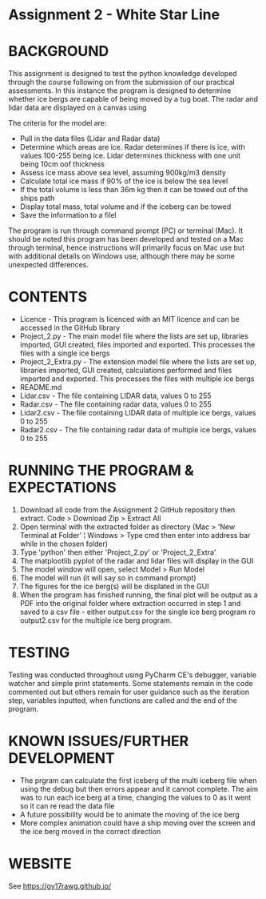 # Assignment 2 - White Star Line

# BACKGROUND

This assignment is designed to test the python knowledge developed through the course following on from the submission of our practical assessments. In this instance the program is designed to determine whether ice bergs are capable of being moved by a tug boat. The radar and lidar data are displayed on a canvas using

The criteria for the model are:

- Pull in the data files (Lidar and Radar data)
- Determine which areas are ice. Radar determines if there is ice, with values 100-255 being ice. Lidar determines thickness with one unit being 10cm oof thickness
- Assess ice mass above sea level, assuming 900kg/m3 density
- Calculate total ice mass if 90% of the ice is below the sea level
- If the total volume is less than 36m kg then it can be towed out of the ships path
- Display total mass, total volume and if the iceberg can be towed
- Save the information to a filel

The program is run through command prompt (PC) or terminal (Mac). It should be noted this program has been developed and tested on a Mac through terminal, hence instructions will primarily focus on Mac use but with additional details on Windows use, although there may be some unexpected differences.

# CONTENTS

- Licence - This program is licenced with an MIT licence and can be accessed in the GitHub library
- Project_2.py - The main model file where the lists are set up, libraries imported, GUI created, files imported and exported. This processes the files with a single ice bergs
- Project_2_Extra.py - The extension model file where the lists are set up, libraries imported, GUI created, calculations performed and files imported and exported. This processes the files with multiple ice bergs
- README.md
- Lidar.csv - The file containing LIDAR data, values 0 to 255
- Radar.csv - The file containing radar data, values 0 to 255
- Lidar2.csv - The file containing LIDAR data of multiple ice bergs, values 0 to 255
- Radar2.csv - The file containing radar data of multiple ice bergs, values 0 to 255

# RUNNING THE PROGRAM & EXPECTATIONS

1) Download all code from the Assignment 2 GitHub repository then extract. Code > Download Zip > Extract All
2) Open terminal with the extracted folder as directory (Mac > 'New Terminal at Folder' ¦ Windows > Type cmd then enter into address bar while in the chosen folder)
3) Type 'python' then either 'Project_2.py' or 'Project_2_Extra'
4) The matplootlib pyplot of the radar and lidar files will display in the GUI
5) The model window will open, select Model > Run Model
6) The model will run (it will say so in command prompt)
7) The figures for the ice berg(s) will be displated in the GUI
8) When the program has finished running, the final plot will be output as a PDF into the original folder where extraction occurred in step 1 and saved to a csv file - either output.csv for the single ice berg program ro output2.csv for the multiple ice berg program.

# TESTING

Testing was conducted throughout using PyCharm CE's debugger, variable watcher and simple print statements. Some statements remain in the code commented out but others remain for user guidance such as the iteration step, variables inputted, when functions are called and the end of the program.

# KNOWN ISSUES/FURTHER DEVELOPMENT

- The prgram can calculate the first iceberg of the multi iceberg file when using the debug but then errors appear and it cannot complete. The aim was to run each ice berg at a time, changing the values to 0 as it went so it can re read the data file
- A future possibility would be to animate the moving of the ice berg
- More complex animation could have a ship moving over the screen and the ice berg moved in the correct direction

# WEBSITE

See https://gy17rawg.github.io/
